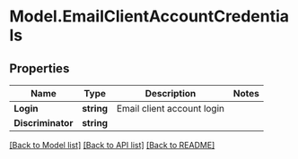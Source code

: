 # Model.EmailClientAccountCredentials
## Properties
Name | Type | Description | Notes
------------ | ------------- | ------------- | -------------
**Login** | **string** | Email client account login              | 
**Discriminator** | **string** |  | 



[[Back to Model list]](README.md#documentation-for-models) [[Back to API list]](README.md#documentation-for-api-endpoints) [[Back to README]](README.md)


